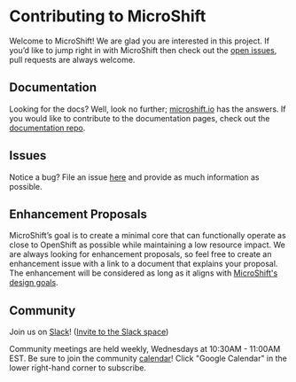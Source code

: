 # Contributing to MicroShift

Welcome to MicroShift! We are glad you are interested in this project. 
If you’d like to jump right in with MicroShift then check out the [open issues](https://github.com/redhat-et/microshift/issues), pull requests are always welcome. 

## Documentation

Looking for the docs? Well, look no further; [microshift.io](https://microshift.io) has the answers. 
If you would like to contribute to the documentation pages, check out the [documentation repo](https://github.com/redhat-et/microshift-documentation).


## Issues

Notice a bug? File an issue [here](https://github.com/redhat-et/microshift/issues/new/choose) and provide as much information as possible.

## Enhancement Proposals

MicroShift’s goal is to create a minimal core that can functionally operate as close to OpenShift as 
possible while maintaining a low resource impact. We are always looking for enhancement proposals, 
so feel free to create an enhancement issue with a link to a document that explains your proposal. 
The enhancement will be considered as long as it aligns with [MicroShift's design goals](https://github.com/redhat-et/microshift/blob/main/docs/design/design.md).

## Community

Join us on [Slack](https://microshift.slack.com)! ([Invite to the Slack space](https://join.slack.com/t/microshift/shared_invite/zt-uxncbjbl-XOjueb1ShNP7xfByDxNaaA))

Community meetings are held weekly, Wednesdays at 10:30AM - 11:00AM EST. Be sure to join the community [calendar](https://calendar.google.com/calendar/embed?src=nj6l882mfe4d2g9nr1h7avgrcs%40group.calendar.google.com&ctz=America%2FChicago)! Click "Google Calendar" in the lower right-hand corner to subscribe.

